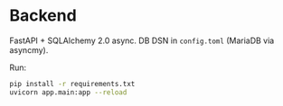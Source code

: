 # Backend

FastAPI + SQLAlchemy 2.0 async. DB DSN in `config.toml` (MariaDB via asyncmy).

Run:
```bash
pip install -r requirements.txt
uvicorn app.main:app --reload
```
